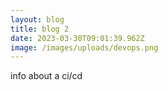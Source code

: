 ```yaml
---
layout: blog
title: blog 2
date: 2023-03-30T09:01:39.962Z
image: /images/uploads/devops.png
---
```

info about a ci/cd